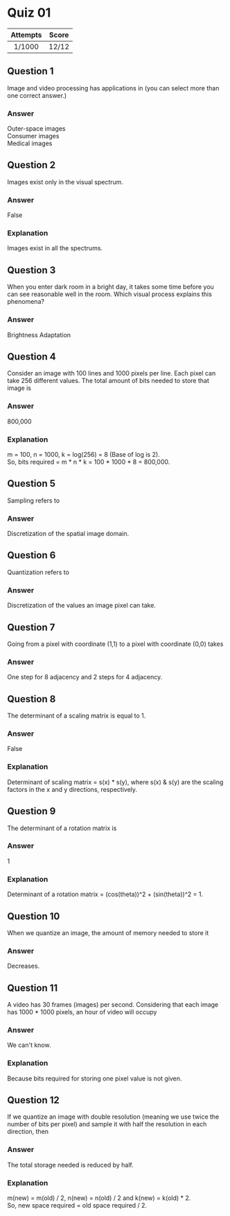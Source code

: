 Quiz 01  
=======  

|Attempts|Score|  
|:------:|:---:|  
|  1/1000|12/12|  

Question 1  
----------  
Image and video processing has applications in (you can select more than one correct answer.)  

### Answer  
Outer-space images  
Consumer images  
Medical images  

Question 2  
----------  
Images exist only in the visual spectrum.  

### Answer  
False  

### Explanation  
Images exist in all the spectrums.  

Question 3
----------  
When you enter dark room in a bright day, it takes some time before you can see reasonable well in the room. Which visual process explains this phenomena?  

### Answer  
Brightness Adaptation  

Question 4
----------  
Consider an image with 100 lines and 1000 pixels per line. Each pixel can take 256 different values. The total amount of bits needed to store that image is  

### Answer  
800,000  

### Explanation  
m = 100, n = 1000, k = log(256) = 8 (Base of log is 2).  
So, bits required = m * n * k = 100 * 1000 * 8 = 800,000.  

Question 5
----------  
Sampling refers to  

### Answer  
Discretization of the spatial image domain.  

Question 6
----------  
Quantization refers to  

### Answer  
Discretization of the values an image pixel can take.  

Question 7
----------
Going from a pixel with coordinate (1,1) to a pixel with coordinate (0,0) takes  

### Answer
One step for 8 adjacency and 2 steps for 4 adjacency.  

Question 8
----------  
The determinant of a scaling matrix is equal to 1.  

### Answer  
False  

### Explanation  
Determinant of scaling matrix = s(x) * s(y), where s(x) & s(y) are the scaling factors in the x and y directions, respectively.  

Question 9
----------
The determinant of a rotation matrix is

### Answer  
1  

### Explanation  
Determinant of a rotation matrix = (cos(theta))^2 + (sin(theta))^2 = 1.

Question 10
-----------  
When we quantize an image, the amount of memory needed to store it  

### Answer  
Decreases.  

Question 11
-----------
A video has 30 frames (images) per second. Considering that each image has 1000 * 1000 pixels, an hour of video will occupy  

### Answer
We can't know.  

### Explanation  
Because bits required for storing one pixel value is not given.  

Question 12
-----------  
If we quantize an image with double resolution (meaning we use twice the number of bits per pixel) and sample it with half the resolution in each direction, then  

### Answer  
The total storage needed is reduced by half.  

### Explanation  
m(new) = m(old) / 2, n(new) = n(old) / 2 and k(new) = k(old) * 2.  
So, new space required = old space required / 2.  